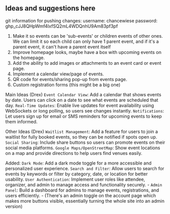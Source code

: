 ## Ideas and suggestions here

git information for pushing changes:
username: chancewiese
password: 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

1. Make it so events can be 'sub-events' or children events of other ones. 
    We can limit it so each child can only have 1 parent event, 
    and if it's a parent event, it can't have a parent event itself
2. Improve homepage looks, maybe have a box with upcoming events on the homepage.
3. Add the ability to add images or attachments to an event card or event page.
4. Implement a calendar view/page of events.
5. QR code for events/sharing pop-up from events page. 
6. Custom registration forms (this might be a big one)






Main Ideas (Drex)
`Event Calendar View`: Add a calendar that shows events by date. Users can click on a date to see what events are scheduled that day.
`Real-Time Updates`: Enable live updates for event availability using WebSockets or long polling, so users see changes instantly.
`Notifications`: Let users sign up for email or SMS reminders for upcoming events to keep them informed.

Other Ideas (Drex)
`Waitlist Management`: Add a feature for users to join a waitlist for fully booked events, so they can be notified if spots open up.
`Social Sharing`: Include share buttons so users can promote events on their social media platforms.
`Google Maps/OpenStreetMap`: Show event locations on a map and provide directions to help users find venues easily.


Added:
`Dark Mode`: Add a dark mode toggle for a more accessible and personalized user experience.
`Search and Filter`: Allow users to search for events by keywords or filter by category, date, or location for better usability.
`User Authentication`: Implement user roles like attendee, organizer, and admin to manage access and functionality securely.
        - `Admin Panel`: Build a dashboard for admins to manage events, registrations, and users efficiently.
        - (There's an admin toggle on the account page which makes more buttons visible, essentially turning the whole site into an admin version)